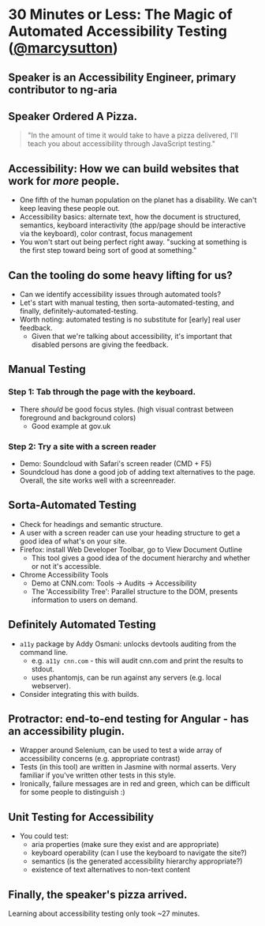 # 30 Minutes or Less: The Magic of Automated Accessibility Testing ([@marcysutton](http://twitter.com/marcysutton))



## Speaker is an Accessibility Engineer, primary contributor to ng-aria



## Speaker Ordered A Pizza.

> "In the amount of time it would take to have a pizza delivered,
>  I'll teach you about accessibility through JavaScript testing."



## Accessibility: How we can build websites that work for _more_ people.

* One fifth of the human population on the planet has a disability.
  We can't keep leaving these people out.
* Accessibility basics: alternate text, how the document is structured, semantics,
  keyboard interactivity (the app/page should be interactive via the keyboard),
  color contrast, focus management
* You won't start out being perfect right away.
  "sucking at something is the first step toward being sort of good at something."



## Can the tooling do some heavy lifting for us?

* Can we identify accessibility issues through automated tools?
* Let's start with manual testing, then sorta-automated-testing,
  and finally, definitely-automated-testing.
* Worth noting: automated testing is no substitute for [early] real user feedback.
  * Given that we're talking about accessibility, it's important that disabled
    persons are giving the feedback.


## Manual Testing



### Step 1: Tab through the page with the keyboard.

* There _should_ be good focus styles.
  (high visual contrast between foreground and background colors)
  * Good example at gov.uk



### Step 2: Try a site with a screen reader

* Demo: Soundcloud with Safari's screen reader (CMD + F5)
* Soundcloud has done a good job of adding text alternatives to the page.
  Overall, the site works well with a screenreader.



## Sorta-Automated Testing

* Check for headings and semantic structure.
* A user with a screen reader can use your heading structure
  to get a good idea of what's on your site.
* Firefox: install Web Developer Toolbar, go to View Document Outline
  * This tool gives a good idea of the document hierarchy
    and whether or not it's accessible.
* Chrome Accessibility Tools
  * Demo at CNN.com: Tools -> Audits -> Accessibility
  * The 'Accessibility Tree': Parallel structure to the DOM,
    presents information to users on demand.



## Definitely Automated Testing

* `a11y` package by Addy Osmani: unlocks devtools auditing from the command line.
  * e.g. `a11y cnn.com` - this will audit cnn.com and print the results to stdout.
  * uses phantomjs, can be run against any servers (e.g. local webserver).
* Consider integrating this with builds.



## Protractor: end-to-end testing for Angular - has an accessibility plugin.

* Wrapper around Selenium, can be used to test a wide array of accessibility
  concerns (e.g. appropriate contrast)
* Tests (in this tool) are written in Jasmine with normal asserts.
  Very familiar if you've written other tests in this style.
* Ironically, failure messages are in red and green, which can be difficult
  for some people to distinguish :)



## Unit Testing for Accessibility

* You could test:
  * aria properties (make sure they exist and are appropriate)
  * keyboard operability (can I use the keyboard to navigate the site?)
  * semantics (is the generated accessibility hierarchy appropriate?)
  * existence of text alternatives to non-text content



## Finally, the speaker's pizza arrived.

Learning about accessibility testing only took ~27 minutes.

